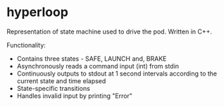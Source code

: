 # hyperloop
Representation of state machine used to drive the pod. Written in C++.

Functionality:
* Contains three states - SAFE, LAUNCH and, BRAKE
* Asynchronously reads a command input (int) from stdin
* Continuously outputs to stdout at 1 second intervals according to the current state and time elapsed
* State-specific transitions
* Handles invalid input by printing "Error"
